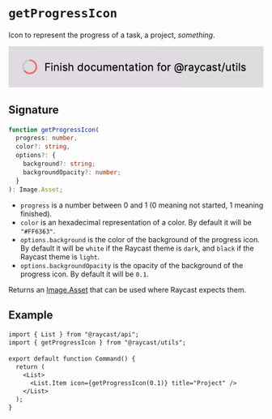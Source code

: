 # `getProgressIcon`

Icon to represent the progress of a task, a project, _something_.

![Progress Icon example](../../.gitbook/assets/utils-progress-icon.png)

## Signature

```ts
function getProgressIcon(
  progress: number,
  color?: string,
  options?: {
    background?: string;
    backgroundOpacity?: number;
  }
): Image.Asset;
```

- `progress` is a number between 0 and 1 (0 meaning not started, 1 meaning finished).
- `color` is an hexadecimal representation of a color. By default it will be `"#FF6363"`.
- `options.background` is the color of the background of the progress icon. By default it will be `white` if the Raycast theme is `dark`, and `black` if the Raycast theme is `light`.
- `options.backgroundOpacity` is the opacity of the background of the progress icon. By default it will be `0.1`.

Returns an [Image.Asset](../../api-reference/user-interface/icons-and-images.md) that can be used where Raycast expects them.

## Example

```tsx
import { List } from "@raycast/api";
import { getProgressIcon } from "@raycast/utils";

export default function Command() {
  return (
    <List>
      <List.Item icon={getProgressIcon(0.1)} title="Project" />
    </List>
  );
}
```
